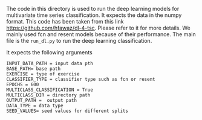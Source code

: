 The code in this directory is used to run the deep learning models for multivariate time series classification.
It expects the data in the numpy format. This code has been taken from this link https://github.com/hfawaz/dl-4-tsc. 
Please refer to it for more details. We mainly used fcn and resent models because of their performance. The main
file is the `run_dl.py` to run the deep learning classification.

It expects the following arguments

```
INPUT_DATA_PATH = input data pth
BASE_PATH= base path
EXERCISE = type of exercise
CLASSIFIER_TYPE = classifier type such as fcn or resent
EPOCHS = 600
MULTICLASS_CLASSIFICATION = True
MULTICLASS_DIR = directory path
OUTPUT_PATH =  output path
DATA_TYPE = data type
SEED_VALUES= seed values for different splits
```